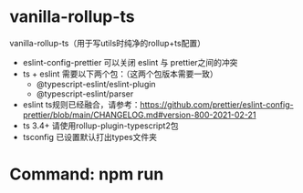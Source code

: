 # vanilla-rollup-ts
vanilla-rollup-ts（用于写utils时纯净的rollup+ts配置）

- eslint-config-prettier 可以关闭 eslint 与 prettier之间的冲突
- ts + eslint 需要以下两个包：（这两个包版本需要一致）
   - @typescript-eslint/eslint-plugin
   - @typescript-eslint/parser
- eslint ts规则已经融合，请参考：https://github.com/prettier/eslint-config-prettier/blob/main/CHANGELOG.md#version-800-2021-02-21
- ts 3.4+ 请使用rollup-plugin-typescript2包
- tsconfig 已设置默认打出types文件夹
# Command: npm run <script>
 - dev 配合 npm link 使用更佳
 - build
 - lintfix 
 - prettier
 - check 组合lintfix 与 prettier
 - pub 发布至私有cnpm

# Branch 

 - main 分支 模板示例
 - tag  分支 用于配合脚手架模板拉取纯净配置

